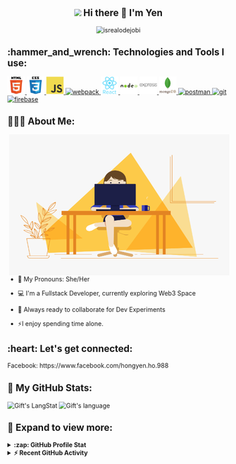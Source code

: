 <!--
**HoHongYen/HoHongYen** is a ✨ _special_ ✨ repository because its `README.md` (this file) appears on your GitHub profile.

Here are some ideas to get you started:

- 🔭 I’m currently working on ...
- 🌱 I’m currently learning ...
- 👯 I’m looking to collaborate on ...
- 🤔 I’m looking for help with ...
- 💬 Ask me about ...
- 📫 How to reach me: ...
- 😄 Pronouns: ...
- ⚡ Fun fact: ...
-->

<!-- Heading begin -->
<h2 align="center"><img src = "https://raw.githubusercontent.com/MartinHeinz/MartinHeinz/master/wave.gif" width = 30px> Hi there 👋 I'm Yen</h2>
<!-- Heading end -->


<!-- Profile Views begin -->
<p align="center"> <img src="https://komarev.com/ghpvc/?username=HoHongYen&label=Profile%20views&color=0e75b6&style=flat" alt="isrealodejobi" />
</p>
<!-- Profile Views end -->

<!-- Techs and tools begin -->
<h2 align="left">:hammer_and_wrench: Technologies and Tools I use:</h2>
<p align="left">
    <a href="https://www.w3.org/html/" target="_blank"> <img src="https://raw.githubusercontent.com/devicons/devicon/master/icons/html5/html5-original-wordmark.svg" alt="html5" width="40" height="40"/> </a>
    <a href="https://www.w3schools.com/css/" target="_blank"> <img src="https://raw.githubusercontent.com/devicons/devicon/master/icons/css3/css3-original-wordmark.svg" alt="css3" width="40" height="40"/> </a>
    <a href="https://developer.mozilla.org/en-US/docs/Web/JavaScript" target="_blank"> <img src="https://raw.githubusercontent.com/devicons/devicon/master/icons/javascript/javascript-original.svg" alt="javascript" width="40" height="40"/> </a>
    <a href="https://webpack.js.org/" target="_blank"> <img src="https://www.vectorlogo.zone/logos/js_webpack/js_webpack-icon.svg" alt="webpack" width="40" height="40"/> </a>
    <a href="https://reactjs.org/" target="_blank"> <img src="https://raw.githubusercontent.com/devicons/devicon/master/icons/react/react-original-wordmark.svg" alt="react" width="40" height="40"/> </a>
    <a href="https://nodejs.org" target="_blank"> <img src="https://raw.githubusercontent.com/devicons/devicon/master/icons/nodejs/nodejs-original-wordmark.svg" alt="nodejs" width="40" height="40"/> </a>
    <a href="https://expressjs.com" target="_blank"> <img src="https://raw.githubusercontent.com/devicons/devicon/master/icons/express/express-original-wordmark.svg" alt="express" width="40" height="40"/> </a>
    <a href="https://www.mongodb.com/" target="_blank"> <img src="https://raw.githubusercontent.com/devicons/devicon/master/icons/mongodb/mongodb-original-wordmark.svg" alt="mongodb" width="40" height="40"/> </a>
    <a href="https://www.postman.com/" target="_blank"> <img src="https://www.vectorlogo.zone/logos/getpostman/getpostman-icon.svg" alt="postman" width="40" height="40"/> </a>
    <a href="https://git-scm.com/" target="_blank"> <img src="https://www.vectorlogo.zone/logos/git-scm/git-scm-icon.svg" alt="git" width="40" height="40"/> </a>
    <a href="https://firebase.google.com/" target="_blank"> <img src="https://www.vectorlogo.zone/logos/firebase/firebase-icon.svg" alt="firebase" width="40" height="40"/> </a>
    </p>
<!-- Techs and tools end -->

<!-- About section begin -->
<h2 align="left">👨🏻‍💻 About Me:</h2>
<!-- code gif-->
<img align="right" alt="GIF" src="./code.gif" width="500" height="320" />

- 🍊 My Pronouns: She/Her  

- :computer: I'm a Fullstack Developer, currently exploring Web3 Space
  
- :rocket: Always ready to collaborate for Dev Experiments
 
- ⚡I enjoy spending time alone.
<!-- About section: END -->

<!-- Connected begin -->
<h2 align="left">:heart: Let's get connected:</h2>
Facebook: https://www.facebook.com/hongyen.ho.988
<!-- Connected end -->


<!-- GitHub section begin -->
 <h2 align="left">🌻 My GitHub Stats:</h2>
 <div>
   <img align="center" src="https://github-readme-streak-stats.herokuapp.com/?user=HoHongYen" alt="Gift's LangStat" />
  <img align="center" src="https://github-readme-stats.vercel.app/api/top-langs?username=HoHongYen&langs_count=10&show_icons=true&locale=en&layout=compact&theme=light" alt="Gift's language" height="192px"  width="500px"/>
</div>

<!-- More begin -->
<h2 align="left">🍏 Expand to view more:</h2>
<details> 
  <summary><b>:zap: GitHub Profile Stat</b></summary>
  <img src="https://github-readme-stats.anuraghazra1.vercel.app/api?username=HoHongYen&show_icons=true" />
</details> 
<details>
  <summary><b>⚡ Recent GitHub Activity</b></summary>
  <br/>
   <a href="https://github.com/HoHongYen/"><img alt="Gift' Activity Graph" src="https://github-readme-activity-graph.vercel.app/graph?username=HoHongYen" /></a>
  <br/>
</details>
<!-- More end -->

